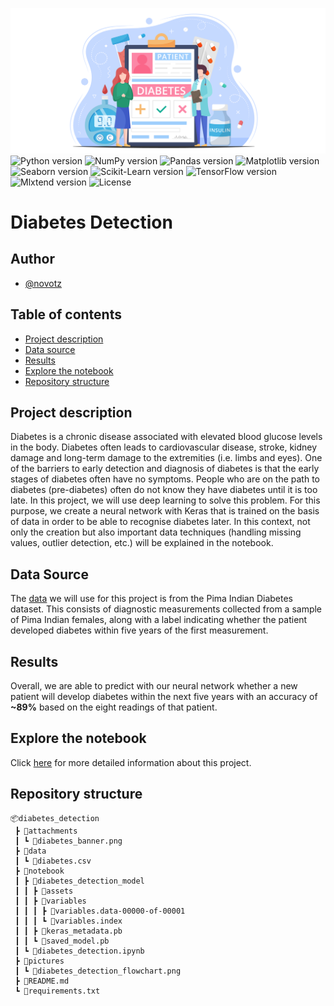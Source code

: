 ![Banner](attachments/diabetes_banner.png)
![Python version](https://img.shields.io/badge/Python-3.9-blue)
![NumPy version](https://img.shields.io/badge/NumPy-1.24-blue)
![Pandas version](https://img.shields.io/badge/Pandas-1.5-blue)
![Matplotlib version](https://img.shields.io/badge/Matplotlib-3.6-blue)
![Seaborn version](https://img.shields.io/badge/Seaborn-0.12-blue)
![Scikit-Learn version](https://img.shields.io/badge/ScikitLearn-1.2-blue)
![TensorFlow version](https://img.shields.io/badge/TensorFlow-2.10-blue)
![Mlxtend version](https://img.shields.io/badge/Mlxtend-0.21-blue)
![License](https://img.shields.io/badge/License-MIT-blue)
# Diabetes Detection
## Author
- [@novotz](https://github.com/novotz)

## Table of contents
- [Project description](#1)
- [Data source](#2)
- [Results](#3)
- [Explore the notebook](#4)
- [Repository structure](#5)

<a id='1'></a>
## Project description
Diabetes is a chronic disease associated with elevated blood glucose levels in the
body. Diabetes often leads to cardiovascular disease, stroke, kidney damage and 
long-term damage to the extremities (i.e. limbs and eyes). One of the barriers to 
early detection and diagnosis of diabetes is that the early stages of diabetes 
often have no symptoms. People who are on the path to diabetes (pre-diabetes) 
often do not know they have diabetes until it is too late. In this project, we 
will use deep learning to solve this problem. For this purpose, we create a 
neural network with Keras that is trained on the basis of data in order to be 
able to recognise diabetes later. In this context, not only the creation but 
also important data techniques (handling missing values, outlier detection, etc.)
will be explained in the notebook. 

<a id='2'></a>
## Data Source
The [data](https://www.kaggle.com/datasets/uciml/pima-indians-diabetes-database)
we will use for this project is from the Pima Indian Diabetes dataset.
This consists of diagnostic measurements collected from a sample of Pima Indian 
females, along with a label indicating whether the patient developed diabetes 
within five years of the first measurement.

<a id='3'></a>
## Results
Overall, we are able to predict with our neural network whether a new patient will
develop diabetes within the next five years with an accuracy of **~89%** based on 
the eight readings of that patient.

<a id='4'></a>
## Explore the notebook
Click [here](notebook/diabetes_detection.ipynb) for more detailed information about this project.

<a id='5'></a>
## Repository structure
```
📦diabetes_detection
 ┣ 📂attachments
 ┃ ┗ 📜diabetes_banner.png
 ┣ 📂data
 ┃ ┗ 📜diabetes.csv
 ┣ 📂notebook
 ┃ ┣ 📂diabetes_detection_model
 ┃ ┃ ┣ 📂assets
 ┃ ┃ ┣ 📂variables
 ┃ ┃ ┃ ┣ 📜variables.data-00000-of-00001
 ┃ ┃ ┃ ┗ 📜variables.index
 ┃ ┃ ┣ 📜keras_metadata.pb
 ┃ ┃ ┗ 📜saved_model.pb
 ┃ ┗ 📜diabetes_detection.ipynb
 ┣ 📂pictures
 ┃ ┗ 📜diabetes_detection_flowchart.png
 ┣ 📜README.md
 ┗ 📜requirements.txt
```
